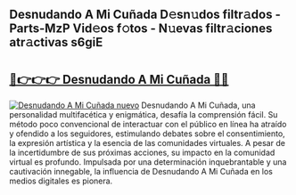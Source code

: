 ## Desnudando A Mi Cuñada D𝚎sn𝚞dos filtr𝚊dos - Parts-MzP Vid𝚎os f𝚘tos - N𝚞evas filtr𝚊ciones atr𝚊ctivas s6giE

# <h2><a href="http://mb1uel.tromn.icu/?c=Desnudando+A+Mi+Cu%c3%b1ada">🔗👉👉👉 Desnudando A Mi Cuñada 🔗🔗</a></h2>

[![Desnudando A Mi Cuñada nuevo](https://i.imgur.com/pEAQMta.gif)](http://mb1uel.tromn.icu/?c=Desnudando+A+Mi+Cu%c3%b1ada)
Desnudando A Mi Cuñada, una personalidad multifacética y enigmática, desafía la comprensión fácil. Su método poco convencional de interactuar con el público en línea ha atraído y ofendido a los seguidores, estimulando debates sobre el consentimiento, la expresión artística y la esencia de las comunidades virtuales. A pesar de la incertidumbre de sus próximas acciones, su impacto en la comunidad virtual es profundo. Impulsada por una determinación inquebrantable y una cautivación innegable, la influencia de Desnudando A Mi Cuñada en los medios digitales es pionera.

